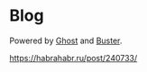 # Blog
Powered by [Ghost](http://ghost.org) and [Buster](https://github.com/axitkhurana/buster/).


https://habrahabr.ru/post/240733/
